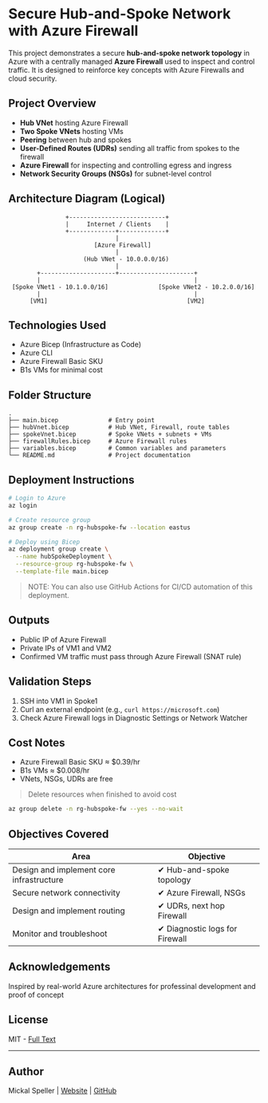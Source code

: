 # Secure Hub-and-Spoke Network with Azure Firewall

This project demonstrates a secure **hub-and-spoke network topology** in Azure with a centrally managed **Azure Firewall** used to inspect and control traffic. It is designed to reinforce key concepts with Azure Firewalls and cloud security.



## Project Overview

- **Hub VNet** hosting Azure Firewall
- **Two Spoke VNets** hosting VMs
- **Peering** between hub and spokes
- **User-Defined Routes (UDRs)** sending all traffic from spokes to the firewall
- **Azure Firewall** for inspecting and controlling egress and ingress
- **Network Security Groups (NSGs)** for subnet-level control



## Architecture Diagram (Logical)
```
                +---------------------------+
                |     Internet / Clients    |
                +-------------+-------------+
                              |
                        [Azure Firewall]
                              |
                     (Hub VNet - 10.0.0.0/16)
                              |
        +---------------------+---------------------+
        |                                           |
 [Spoke VNet1 - 10.1.0.0/16]              [Spoke VNet2 - 10.2.0.0/16]
        |                                           |
      [VM1]                                       [VM2]
```



## Technologies Used

- Azure Bicep (Infrastructure as Code)
- Azure CLI
- Azure Firewall Basic SKU
- B1s VMs for minimal cost



## Folder Structure

```
.
├── main.bicep              # Entry point
├── hubVnet.bicep           # Hub VNet, Firewall, route tables
├── spokeVnet.bicep         # Spoke VNets + subnets + VMs
├── firewallRules.bicep     # Azure Firewall rules
├── variables.bicep         # Common variables and parameters
└── README.md               # Project documentation
```



## Deployment Instructions

```bash
# Login to Azure
az login

# Create resource group
az group create -n rg-hubspoke-fw --location eastus

# Deploy using Bicep
az deployment group create \
  --name hubSpokeDeployment \
  --resource-group rg-hubspoke-fw \
  --template-file main.bicep
```

> NOTE: You can also use GitHub Actions for CI/CD automation of this deployment.



## Outputs
- Public IP of Azure Firewall
- Private IPs of VM1 and VM2
- Confirmed VM traffic must pass through Azure Firewall (SNAT rule)



## Validation Steps

1. SSH into VM1 in Spoke1
2. Curl an external endpoint (e.g., `curl https://microsoft.com`)
3. Check Azure Firewall logs in Diagnostic Settings or Network Watcher



## Cost Notes
- Azure Firewall Basic SKU ≈ $0.39/hr
- B1s VMs ≈ $0.008/hr
- VNets, NSGs, UDRs are free

> Delete resources when finished to avoid cost

```bash
az group delete -n rg-hubspoke-fw --yes --no-wait
```



## Objectives Covered

| Area | Objective |
|------|-----------|
| Design and implement core infrastructure | ✔ Hub-and-spoke topology |
| Secure network connectivity | ✔ Azure Firewall, NSGs |
| Design and implement routing | ✔ UDRs, next hop Firewall |
| Monitor and troubleshoot | ✔ Diagnostic logs for Firewall |



## Acknowledgements

Inspired by real-world Azure architectures for professinal development and proof of concept



## License
MIT - [Full Text](https://opensource.org/licenses/MIT)

---

## Author
Mickal Speller | [Website](https://mickalspeller) | [GitHub](https://github.com/yourgithub)
